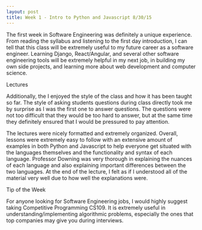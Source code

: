 ```yaml
---
layout: post
title: Week 1 - Intro to Python and Javascript 8/30/15
---
```


The first week in Software Engineering was definitely a unique experience. From reading the syllabus and listening to the first day introduction, I can tell that this class will be extremely useful to my future career as a software engineer. Learning Django, React/Angular, and several other software engineering tools will be extremely helpful in my next job, in building my own side projects, and learning more about web development and computer science.

Lectures 

Additionally, the I enjoyed the style of the class and how it has been taught so far. The style of asking students questions during class directly took me by surprise as I was the first one to answer questions. The questions were not too difficult that they would be too hard to answer, but at the same time they definitely ensured that I would be pressured to pay attention.

The lectures were nicely formatted and extremely organized. Overall, lessons were extremely easy to follow with an extensive amount of examples in both Python and Javascript to help everyone get situated with the languages themselves and the functionality and syntax of each language. Professor Downing was very thorough in explaining the nuances of each language and also explaining important differences between the two languages. At the end of the lecture, I felt as if I understood all of the material very well due to how well the explanations were.

Tip of the Week

For anyone looking for Software Engineering jobs, I would highly suggest taking Competitive Programming CS109. It is extremely useful in understanding/implementing algorithmic problems, especially the ones that top companies may give you during interviews.